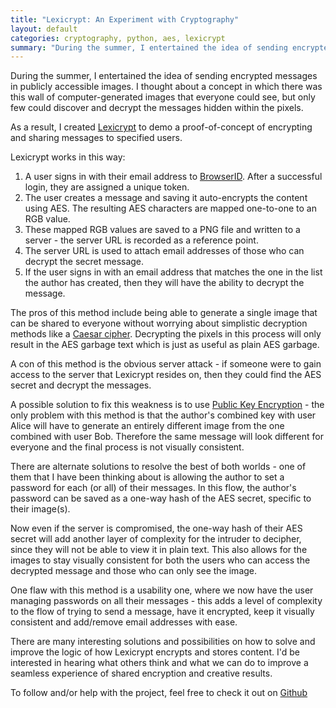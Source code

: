 ```yaml
---
title: "Lexicrypt: An Experiment with Cryptography"
layout: default
categories: cryptography, python, aes, lexicrypt
summary: "During the summer, I entertained the idea of sending encrypted messages in publicly accessible images. I thought about a concept in which there was this wall of computer-generated images that everyone could see, but only few could discover and decrypt the messages hidden within the pixels."
---
```


During the summer, I entertained the idea of sending encrypted messages in publicly accessible images. I thought about a concept in which there was this wall of computer-generated images that everyone could see, but only few could discover and decrypt the messages hidden within the pixels.

As a result, I created [Lexicrypt](http://lexicrypt.com) to demo a proof-of-concept of encrypting and sharing messages to specified users.

Lexicrypt works in this way:

1. A user signs in with their email address to [BrowserID](http://browserid.org). After a successful login, they are assigned a unique token.
2. The user creates a message and saving it auto-encrypts the content using AES. The resulting AES characters are mapped one-to-one to an RGB value.
3. These mapped RGB values are saved to a PNG file and written to a server - the server URL is recorded as a reference point.
4. The server URL is used to attach email addresses of those who can decrypt the secret message.
5. If the user signs in with an email address that matches the one in the list the author has created, then they will have the ability to decrypt the message.

The pros of this method include being able to generate a single image that can be shared to everyone without worrying about simplistic decryption methods like a [Caesar cipher](http://en.wikipedia.org/wiki/Caesar_shift). Decrypting the pixels in this process will only result in the AES garbage text which is just as useful as plain AES garbage.

A con of this method is the obvious server attack - if someone were to gain access to the server that Lexicrypt resides on, then they could find the AES secret and decrypt the messages.

A possible solution to fix this weakness is to use [Public Key Encryption](http://en.wikipedia.org/wiki/Public-key_cryptography) - the only problem with this method is that the author's combined key with user Alice will have to generate an entirely different image from the one combined with user Bob. Therefore the same message will look different for everyone and the final process is not visually consistent.

There are alternate solutions to resolve the best of both worlds - one of them that I have been thinking about is allowing the author to set a password for each (or all) of their messages. In this flow, the author's password can be saved as a one-way hash of the AES secret, specific to their image(s).

Now even if the server is compromised, the one-way hash of their AES secret will add another layer of complexity for the intruder to decipher, since they will not be able to view it in plain text. This also allows for the images to stay visually consistent for both the users who can access the decrypted message and those who can only see the image.

One flaw with this method is a usability one, where we now have the user managing passwords on all their messages - this adds a level of complexity to the flow of trying to send a message, have it encrypted, keep it visually consistent and add/remove email addresses with ease.

There are many interesting solutions and possibilities on how to solve and improve the logic of how Lexicrypt encrypts and stores content. I'd be interested in hearing what others think and what we can do to improve a seamless experience of shared encryption and creative results.

To follow and/or help with the project, feel free to check it out on [Github](https://github.com/ednapiranha/lexicrypt)
